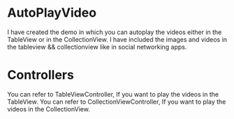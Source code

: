 # AutoPlayVideo
I have created the demo in which you can autoplay the videos either in the TableView or in the CollectionView.
I have included the images and videos in the tableview && collectionview like in social networking apps.

# Controllers

You can refer to TableViewController, If you want to play the videos in the TableView.
You can refer to CollectionViewController, If you want to play the videos in the CollectionView.

